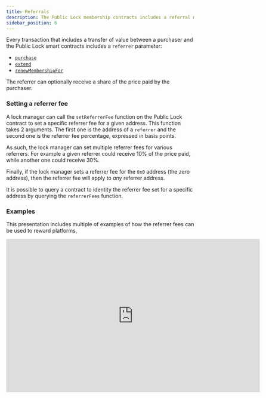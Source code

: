 ```yaml
---
title: Referrals
description: The Public Lock membership contracts includes a referral mechanism.
sidebar_position: 6
---
```


Every transaction that includes a transfer of value between a purchaser and the Public Lock smart contracts includes a `referrer` parameter:

- [`purchase`](/core-protocol/smart-contracts-api/PublicLock#purchase)
- [`extend`](/core-protocol/smart-contracts-api/PublicLock#extend)
- [`renewMembershipFor`](/core-protocol/smart-contracts-api/PublicLock#renewmembershipfor)

The referrer can optionally receive a share of the price paid by the purchaser.

### Setting a referrer fee

A lock manager can call the `setReferrerFee` function on the Public Lock contract to set a specific referrer fee for a given address. This function takes 2 arguments. The first one is the address of a `referrer` and the second one is the referrer fee percentage, expressed in basis points.

As such, the lock manager can set multiple referrer fees for various referrers. For example a given referrer could receive 10% of the price paid, while another one could receive 30%.

Finally, if the lock manager sets a referrer fee for the `0x0` address (the zero address), then the referrer fee will apply to _any_ referrer address.

It is possible to query a contract to identity the referrer fee set for a specific address by querying the `referrerFees` function.

### Examples

This presentation includes multiple of examples of how the referrer fees can be used to reward platforms,

<div style={{
  "position": "relative",
 "overflow": "hidden",
 "width": "100%",
 "padding-top": "0%"
 }}><iframe src="https://docs.google.com/presentation/d/e/2PACX-1vQq_4ktW66q-Hn68Q07cazlMaQujJjSJWQHCz2LuzSAElBkmArOmlN8p6Aq5y6lnajicI5T7WvlKrXA/embed?start=false&loop=false&delayms=3000" frameborder="0" width="680" height="411" allowfullscreen="true" mozallowfullscreen="true" webkitallowfullscreen="true"></iframe></div>
